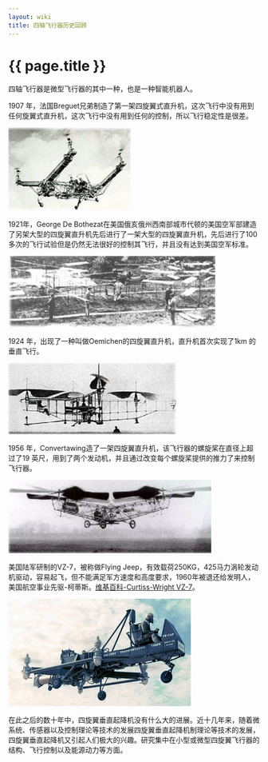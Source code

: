 ```yaml
---
layout: wiki
title: 四轴飞行器历史回顾
---
```


# {{ page.title }}

四轴飞行器是微型飞行器的其中一种，也是一种智能机器人。

1907 年，法国Breguet兄弟制造了第一架四旋翼式直升机，这次飞行中没有用到任何旋翼式直升机，这次飞行中没有用到任何的控制，所以飞行稳定性是很差。

![](/assets/img/history-1.png)

1921年，George De Bothezat在美国俄亥俄州西南部城市代顿的美国空军部建造了另架大型的四旋翼直升机先后进行了一架大型的四旋翼直升机，先后进行了100多次的飞行试验但是仍然无法很好的控制其飞行，并且没有达到美国空军标准。 

![](/assets/img/history-2.png)

1924 年，出现了一种叫做Oemichen的四旋翼直升机，直升机首次实现了1km 的垂直飞行。

![](/assets/img/history-3.png)

1956 年，Convertawing造了一架四旋翼直升机，该飞行器的螺旋桨在直径上超过了19 英尺，用到了两个发动机，并且通过改变每个螺旋桨提供的推力了来控制飞行器。

![](/assets/img/history-4.png)

美国陆军研制的VZ-7，被称做Flying Jeep，有效载荷250KG，425马力涡轮发动机驱动，容易起飞，但不能满足军方速度和高度要求，1960年被退还给发明人，美国航空事业先驱-柯蒂斯。[维基百科-Curtiss-Wright VZ-7](http://en.wikipedia.org/wiki/Curtiss-Wright_VZ-7)。

![](/assets/img/VZ-7.jpg)

在此之后的数十年中，四旋翼垂直起降机没有什么大的进展。近十几年来，随着微系统、传感器以及控制理论等技术的发展四旋翼垂直起降机制理论等技术的发展，四旋翼垂直起降机又引起人们极大的兴趣。研究集中在小型或微型四旋翼飞行器的结构、飞行控制以及能源动力等方面。

